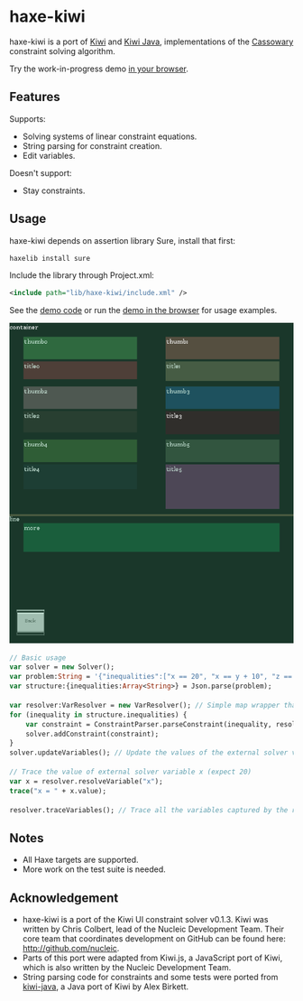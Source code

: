 # haxe-kiwi

haxe-kiwi is a port of [Kiwi](https://github.com/nucleic/kiwi) and [Kiwi Java](https://github.com/alexbirkett/kiwi-java), implementations of the [Cassowary](https://en.wikipedia.org/wiki/Cassowary_(software)) constraint solving algorithm.
	
Try the work-in-progress demo [in your browser](http://tw1ddle.github.io/haxe-kiwi-demo/).

## Features

Supports:
* Solving systems of linear constraint equations.
* String parsing for constraint creation.
* Edit variables.

Doesn't support:
* Stay constraints.

## Usage

haxe-kiwi depends on assertion library Sure, install that first:
```xml
haxelib install sure
```

Include the library through Project.xml:
```xml
<include path="lib/haxe-kiwi/include.xml" />
```

See the [demo code](https://github.com/Tw1ddle/haxe-kiwi-demo) or run the [demo in the browser](http://tw1ddle.github.io/haxe-kiwi-demo/) for usage examples.

![Screenshot of demo app](https://github.com/Tw1ddle/haxe-kiwi-demo/blob/master/screenshots/layout_demo.png?raw=true "Demo")

```haxe
// Basic usage
var solver = new Solver();
var problem:String = '{"inequalities":["x == 20", "x == y + 10", "z == y + 30", "q == z + x", "foo == z + x", "bar == foo + x", "baz == foo * 10", "boz == x / 10 + y / 10 + x * 5"]}';
var structure:{inequalities:Array<String>} = Json.parse(problem);

var resolver:VarResolver = new VarResolver(); // Simple map wrapper that caches variables so that duplicates aren't added to the solver
for (inequality in structure.inequalities) {
	var constraint = ConstraintParser.parseConstraint(inequality, resolver, "required");
	solver.addConstraint(constraint);
}
solver.updateVariables(); // Update the values of the external solver variables

// Trace the value of external solver variable x (expect 20)
var x = resolver.resolveVariable("x");
trace("x = " + x.value);

resolver.traceVariables(); // Trace all the variables captured by the resolver
```

## Notes
* All Haxe targets are supported.
* More work on the test suite is needed.

## Acknowledgement
* haxe-kiwi is a port of the Kiwi UI constraint solver v0.1.3. Kiwi was written by Chris Colbert, lead of the Nucleic Development Team. Their core team that coordinates development on GitHub can be found here: http://github.com/nucleic.
* Parts of this port were adapted from Kiwi.js, a JavaScript port of Kiwi, which is also written by the Nucleic Development Team.
* String parsing code for constraints and some tests were ported from [kiwi-java](https://github.com/alexbirkett/kiwi-java), a Java port of Kiwi by Alex Birkett.